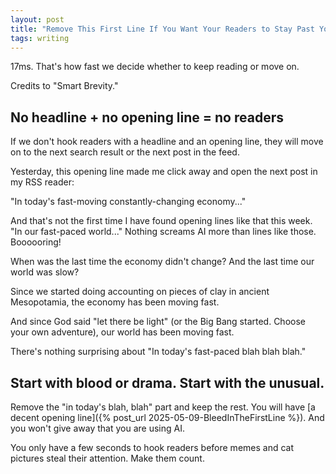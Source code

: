 ```yaml
---
layout: post
title: "Remove This First Line If You Want Your Readers to Stay Past Your Opening Sentence"
tags: writing
---
```


17ms. That's how fast we decide whether to keep reading or move on.

Credits to "Smart Brevity."

## No headline + no opening line = no readers

If we don't hook readers with a headline and an opening line, they will move on to the next search result or the next post in the feed.

Yesterday, this opening line made me click away and open the next post in my RSS reader:

"In today's fast-moving constantly-changing economy..."

And that's not the first time I have found opening lines like that this week. "In our fast-paced world..." Nothing screams AI more than lines like those. Boooooring!

When was the last time the economy didn't change? And the last time our world was slow?

Since we started doing accounting on pieces of clay in ancient Mesopotamia, the economy has been moving fast.

And since God said "let there be light" (or the Big Bang started. Choose your own adventure), our world has been moving fast.

There's nothing surprising about "In today's fast-paced blah blah blah."

## Start with blood or drama. Start with the unusual.

Remove the "in today's blah, blah" part and keep the rest. You will have [a decent opening line]({% post_url 2025-05-09-BleedInTheFirstLine %}). And you won't give away that you are using AI.

You only have a few seconds to hook readers before memes and cat pictures steal their attention. Make them count.
